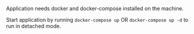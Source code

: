 Application needs docker and docker-compose installed on the machine.

Start application by running
```docker-compose up```
OR ```docker-compose up -d``` to run in detached mode.
